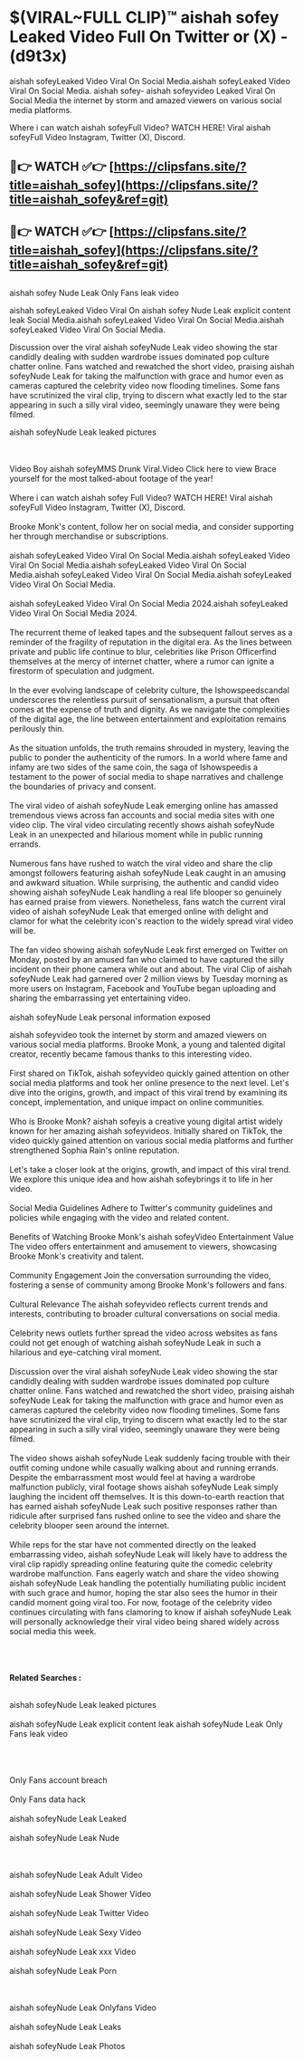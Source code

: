 #  $(VIRAL~FULL CLIP)™ aishah sofey Leaked Video Full On Twitter or (X)  - (d9t3x)

aishah sofeyLeaked Video Viral On Social Media.aishah sofeyLeaked Video Viral On Social Media.
aishah sofey- aishah sofeyvideo Leaked Viral On Social Media the internet by storm and amazed viewers on various social media platforms.

Where i can watch aishah sofeyFull Video? WATCH HERE! Viral aishah sofeyFull Video Instagram, Twitter (X), Discord.

## 🔴👉 WATCH ✅👉 [https://clipsfans.site/?title=aishah_sofey](https://clipsfans.site/?title=aishah_sofey&ref=git)


## 🔴👉 WATCH ✅👉 [https://clipsfans.site/?title=aishah_sofey](https://clipsfans.site/?title=aishah_sofey&ref=git)
##


aishah sofey Nude Leak Only Fans leak video 


aishah sofeyLeaked Video Viral On  aishah sofey Nude Leak explicit content leak Social Media.aishah sofeyLeaked Video Viral On Social Media.aishah sofeyLeaked Video Viral On Social Media.



Discussion over the viral aishah sofeyNude Leak video showing the star candidly dealing with sudden wardrobe issues dominated pop culture chatter online. Fans watched and rewatched the short video, praising aishah sofeyNude Leak for taking the malfunction with grace and humor even as cameras captured the celebrity video now flooding timelines. Some fans have scrutinized the viral clip, trying to discern what exactly led to the star appearing in such a silly viral video, seemingly unaware they were being filmed.


aishah sofeyNude Leak leaked pictures


  <br>

  <br>
Video Boy aishah sofeyMMS Drunk Viral.Video Click here to view Brace yourself for the most talked-about footage of the year!
<br><br>
Where i can watch aishah sofey Full Video? WATCH HERE! Viral aishah sofeyFull Video Instagram, Twitter (X), Discord.
<br><br>
Brooke Monk's content, follow her on social media, and consider supporting her through merchandise or subscriptions.
<br><br>
aishah sofeyLeaked Video Viral On Social Media.aishah sofeyLeaked Video Viral On Social Media.aishah sofeyLeaked Video Viral On Social Media.aishah sofeyLeaked Video Viral On Social Media.aishah sofeyLeaked Video Viral On Social Media.
<br><br>
aishah sofeyLeaked Video Viral On Social Media 2024.aishah sofeyLeaked Video Viral On Social Media 2024.
<br><br>
The recurrent theme of leaked tapes and the subsequent fallout serves as a reminder of the fragility of reputation in the digital era. As the lines between private and public life continue to blur, celebrities like Prison Officerfind themselves at the mercy of internet chatter, where a rumor can ignite a firestorm of speculation and judgment.
<br><br>
In the ever evolving landscape of celebrity culture, the Ishowspeedscandal underscores the relentless pursuit of sensationalism, a pursuit that often comes at the expense of truth and dignity. As we navigate the complexities of the digital age, the line between entertainment and exploitation remains perilously thin.
<br><br>
As the situation unfolds, the truth remains shrouded in mystery, leaving the public to ponder the authenticity of the rumors. In a world where fame and infamy are two sides of the same coin, the saga of Ishowspeedis a testament to the power of social media to shape narratives and challenge the boundaries of privacy and consent.
<br><br>
The viral video of aishah sofeyNude Leak emerging online has amassed tremendous views across fan accounts and social media sites with one video clip. The viral video circulating recently shows aishah sofeyNude Leak in an unexpected and hilarious moment while in public running errands.
<br><br>
Numerous fans have rushed to watch the viral video and share the clip amongst followers featuring aishah sofeyNude Leak caught in an amusing and awkward situation. While surprising, the authentic and candid video showing aishah sofeyNude Leak handling a real life blooper so genuinely has earned praise from viewers. Nonetheless, fans watch the current viral video of aishah sofeyNude Leak that emerged online with delight and clamor for what the celebrity icon's reaction to the widely spread viral video will be.
<br><br>
The fan video showing aishah sofeyNude Leak first emerged on Twitter on Monday, posted by an amused fan who claimed to have captured the silly incident on their phone camera while out and about. The viral Clip of aishah sofeyNude Leak had garnered over 2 million views by Tuesday morning as more users on Instagram, Facebook and YouTube began uploading and sharing the embarrassing yet entertaining video.
<br><br>
aishah sofeyNude Leak personal information exposed

aishah sofeyvideo took the internet by storm and amazed viewers on various social media platforms. Brooke Monk, a young and talented digital creator, recently became famous thanks to this interesting video.
<br><br>
First shared on TikTok, aishah sofeyvideo quickly gained attention on other social media platforms and took her online presence to the next level. Let's dive into the origins, growth, and impact of this viral trend by examining its concept, implementation, and unique impact on online communities.
<br><br>
Who is Brooke Monk? aishah sofeyis a creative young digital artist widely known for her amazing aishah sofeyvideos. Initially shared on TikTok, the video quickly gained attention on various social media platforms and further strengthened Sophia Rain's online reputation.
<br><br>
Let's take a closer look at the origins, growth, and impact of this viral trend. We explore this unique idea and how aishah sofeybrings it to life in her video.
<br><br>
Social Media Guidelines Adhere to Twitter's community guidelines and policies while engaging with the video and related content.
<br><br>
Benefits of Watching Brooke Monk's aishah sofeyVideo Entertainment Value The video offers entertainment and amusement to viewers, showcasing Brooke Monk's creativity and talent.
<br><br>
Community Engagement Join the conversation surrounding the video, fostering a sense of community among Brooke Monk's followers and fans.
<br><br>
Cultural Relevance The aishah sofeyvideo reflects current trends and interests, contributing to broader cultural conversations on social media.
<br><br>
Celebrity news outlets further spread the video across websites as fans could not get enough of watching aishah sofeyNude Leak in such a hilarious and eye-catching viral moment.
<br><br>
Discussion over the viral aishah sofeyNude Leak video showing the star candidly dealing with sudden wardrobe issues dominated pop culture chatter online. Fans watched and rewatched the short video, praising aishah sofeyNude Leak for taking the malfunction with grace and humor even as cameras captured the celebrity video now flooding timelines. Some fans have scrutinized the viral clip, trying to discern what exactly led to the star appearing in such a silly viral video, seemingly unaware they were being filmed.
<br><br>
The video shows aishah sofeyNude Leak suddenly facing trouble with their outfit coming undone while casually walking about and running errands. Despite the embarrassment most would feel at having a wardrobe malfunction publicly, viral footage shows aishah sofeyNude Leak simply laughing the incident off themselves. It is this down-to-earth reaction that has earned aishah sofeyNude Leak such positive responses rather than ridicule after surprised fans rushed online to see the video and share the celebrity blooper seen around the internet.
<br><br>
While reps for the star have not commented directly on the leaked embarrassing video, aishah sofeyNude Leak will likely have to address the viral clip rapidly spreading online featuring quite the comedic celebrity wardrobe malfunction. Fans eagerly watch and share the video showing aishah sofeyNude Leak handling the potentially humiliating public incident with such grace and humor, hoping the star also sees the humor in their candid moment going viral too. For now, footage of the celebrity video continues circulating with fans clamoring to know if aishah sofeyNude Leak will personally acknowledge their viral video being shared widely across social media this week.
<br><br>

<br><br>
<strong>Related Searches :</strong>
<br><br>

aishah sofeyNude Leak leaked pictures
<br><br>
aishah sofeyNude Leak explicit content leak
aishah sofeyNude Leak Only Fans leak video
<br><br>

<br><br>
Only Fans account breach
<br><br>
Only Fans data hack
<br><br>
aishah sofeyNude Leak Leaked
<br><br>
aishah sofeyNude Leak Nude

<br><br>
aishah sofeyNude Leak Adult Video
<br><br>
aishah sofeyNude Leak Shower Video
<br><br>
aishah sofeyNude Leak Twitter Video
<br><br>
aishah sofeyNude Leak Sexy Video
<br><br>
aishah sofeyNude Leak xxx Video
<br><br>
aishah sofeyNude Leak Porn

<br><br>
aishah sofeyNude Leak Onlyfans Video
<br><br>
aishah sofeyNude Leak Leaks
<br><br>
aishah sofeyNude Leak Photos